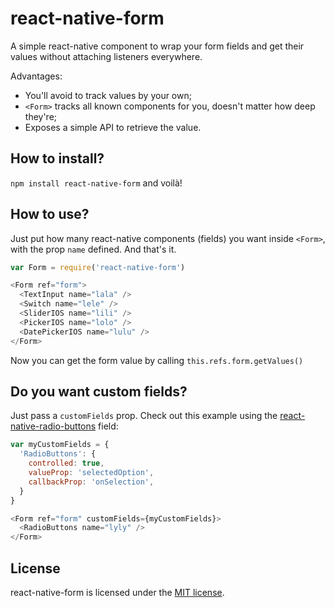 # react-native-form
A simple react-native component to wrap your form fields and get their values without attaching listeners everywhere.

Advantages:
- You'll avoid to track values by your own;
- `<Form>` tracks all known components for you, doesn't matter how deep they're;
- Exposes a simple API to retrieve the value.


## How to install?

`npm install react-native-form` and voilà!


## How to use?

Just put how many react-native components (fields) you want inside `<Form>`, with the prop `name` defined. And that's it.

```javascript
var Form = require('react-native-form')

<Form ref="form">
  <TextInput name="lala" />
  <Switch name="lele" />
  <SliderIOS name="lili" />
  <PickerIOS name="lolo" />
  <DatePickerIOS name="lulu" />
</Form>
```
Now you can get the form value by calling `this.refs.form.getValues()`


## Do you want custom fields?

Just pass a `customFields` prop. Check out this example using the [react-native-radio-buttons](https://github.com/ArnaudRinquin/react-native-radio-buttons) field:

```javascript
var myCustomFields = {
  'RadioButtons': {
    controlled: true,
    valueProp: 'selectedOption',
    callbackProp: 'onSelection',
  }
}

<Form ref="form" customFields={myCustomFields}>
  <RadioButtons name="lyly" />
</Form>
```


## License

react-native-form is licensed under the [MIT license](LICENSE).
